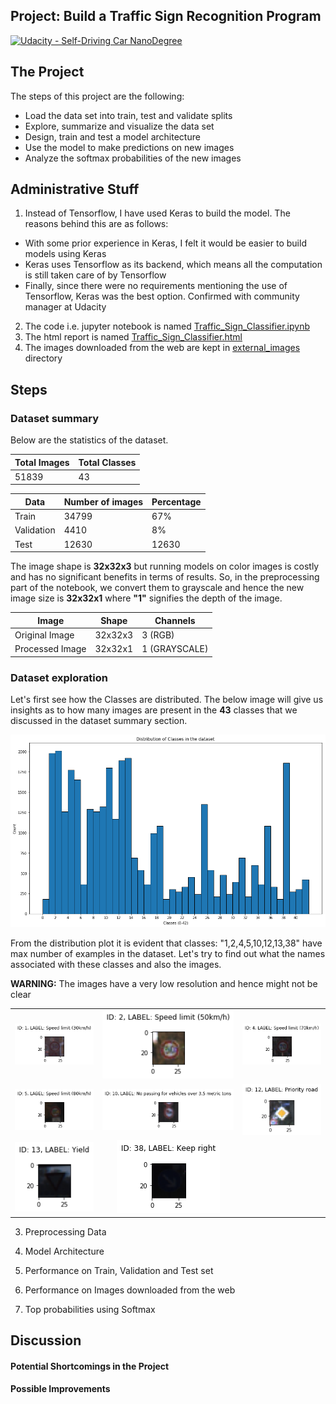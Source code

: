 ## Project: Build a Traffic Sign Recognition Program
[![Udacity - Self-Driving Car NanoDegree](https://s3.amazonaws.com/udacity-sdc/github/shield-carnd.svg)](http://www.udacity.com/drive)

The Project
---
The steps of this project are the following:
* Load the data set into train, test and validate splits
* Explore, summarize and visualize the data set
* Design, train and test a model architecture
* Use the model to make predictions on new images
* Analyze the softmax probabilities of the new images


Administrative Stuff
---
1. Instead of Tensorflow, I have used Keras to build the model. The reasons behind this are as follows:
- With some prior experience in Keras, I felt it would be easier to build models using Keras
- Keras uses Tensorflow as its backend, which means all the computation is still taken care of by Tensorflow
- Finally, since there were no requirements mentioning the use of Tensorflow, Keras was the best option. Confirmed with community manager at Udacity
2. The code i.e. jupyter notebook is named [Traffic_Sign_Classifier.ipynb](https://github.com/vikramriyer/CarND-Traffic-Sign-Classifier-Project/blob/master/Traffic_Sign_Classifier.ipynb)
3. The html report is named [Traffic_Sign_Classifier.html](https://github.com/vikramriyer/CarND-Traffic-Sign-Classifier-Project/blob/master/Traffic_Sign_Classifier.html)
4. The images downloaded from the web are kept in [external_images](https://github.com/vikramriyer/CarND-Traffic-Sign-Classifier-Project/tree/master/external_images) directory

## Steps

### Dataset summary

Below are the statistics of the dataset.

|  Total Images  |Total Classes|
|----------|----------|
|51839|43|


|  Data  |Number of images|Percentage|
|----------|-----------|-----------
|Train|34799|67%|
|Validation|4410|8%|
|Test|12630|12630|24%|

The image shape is __32x32x3__ but running models on color images is costly and has no significant benefits in terms of results.
So, in the preprocessing part of the notebook, we convert them to grayscale and hence the new image size is __32x32x1__ where __"1"__ signifies the depth of the image. 

|  Image  | Shape | Channels |
|----------|-----------|-----------
|Original Image|32x32x3|3 (RGB)|
|Processed Image|32x32x1|1 (GRAYSCALE)|


### Dataset exploration

Let's first see how the Classes are distributed. The below image will give us insights as to how many images are present in the __43__ classes that we discussed in the dataset summary section.

![](readme_images/data_class_dist.png)

From the distribution plot it is evident that classes: "1,2,4,5,10,12,13,38" have max number of examples in the dataset. Let's try to find out what the names associated with these classes and also the images.

**WARNING:** The images have a very low resolution and hence might not be clear

||||
|:----:|:----:|:----:|
|![](readme_images/speed_limit_30.png)|![](readme_images/speed_limit_50.png)|![](readme_images/speed_limit_70.png)|
|![](readme_images/speed_limit_80.png)|![](readme_images/no_passing.png)|![](readme_images/priority_road.png)|
|![](readme_images/yield.png)|![](readme_images/keep_right.png)|

3. Preprocessing Data

4. Model Architecture

5. Performance on Train, Validation and Test set

6. Performance on Images downloaded from the web

7. Top probabilities using Softmax


Discussion
---

#### Potential Shortcomings in the Project

#### Possible Improvements
